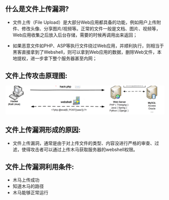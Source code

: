 ## 什么是文件上传漏洞?
- 文件上传（File Upload）是大部分Web应用都具备的功能，例如用户上传附件、修改头像、分享图片/视频等。正常的文件一般是文档、图片、视频等，Web应用收集之后放入后台存储，需要的时候再调用出来返回；

- 如果恶意文件如PHP、ASP等执行文件绕过Web应用，并顺利执行，则相当于黑客直接拿到了Webshell，则可以拿到Web应用的数据，删除Web文件，本地提权，进一步拿下整个服务器甚至内网；

## 文件上传攻击原理图:
<center>

![pics](./pics/1.png)

</center>

## 文件上传漏洞形成的原因:
- 文件上传漏洞，通常是由于对上传文件的类型、内容没进行严格的审查、过滤，使得攻击者可以通过上传木马获取服务器的webshell权限。

## 文件上传漏洞利用条件:
- 木马上传成功
- 知道木马的路径
- 木马能够正常运行